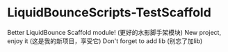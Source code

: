 # LiquidBounceScripts-TestScaffold
Better LiquidBounce Scaffold module!
(更好的水影脚手架模块)
New project, enjoy it
(这是我的新项目，享受它)
Don't forget to add lib
(别忘了加lib)
